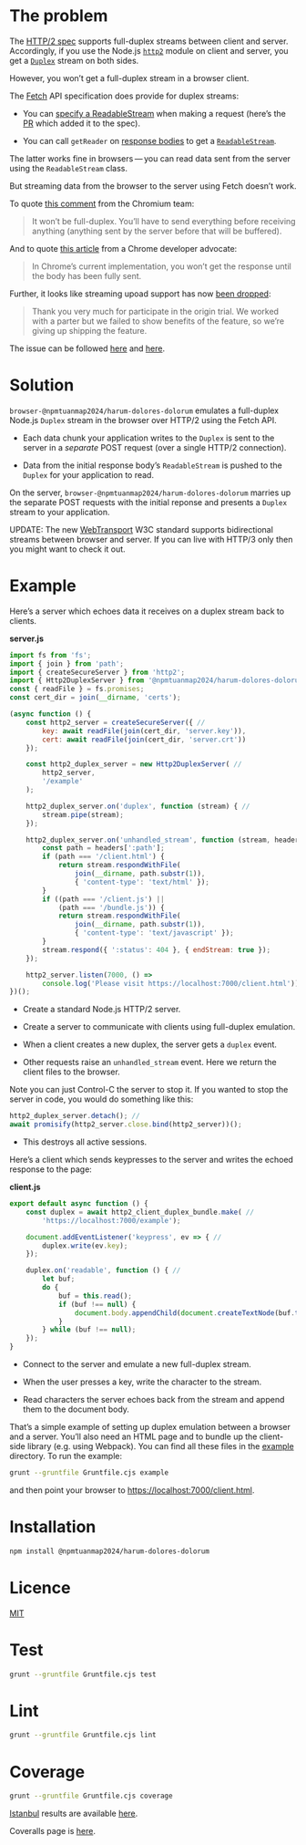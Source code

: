 # The problem

The [HTTP/2 spec](https://httpwg.org/specs/rfc7540.html) supports
full-duplex streams between client and server. Accordingly, if you use
the Node.js
[`http2`](https://nodejs.org/dist/latest-v10.x/docs/api/http2.html)
module on client and server, you get a
[`Duplex`](https://nodejs.org/dist/latest-v10.x/docs/api/stream.html#stream_class_stream_duplex)
stream on both sides.

However, you won’t get a full-duplex stream in a browser client.

The [Fetch](https://fetch.spec.whatwg.org/) API specification does
provide for duplex streams:

-   You can [specify a
    ReadableStream](https://fetch.spec.whatwg.org/#body-mixin) when
    making a request (here’s the
    [PR](https://github.com/whatwg/fetch/pull/425) which added it to the
    spec).

-   You can call `getReader` on [response
    bodies](https://fetch.spec.whatwg.org/#concept-body) to get a
    [`ReadableStream`](https://streams.spec.whatwg.org/#rs-class).

The latter works fine in browsers — you can read data sent from the
server using the `ReadableStream` class.

But streaming data from the browser to the server using Fetch doesn’t
work.

To quote [this
comment](https://bugs.chromium.org/p/chromium/issues/detail?id=688906#c40)
from the Chromium team:

> It won’t be full-duplex. You’ll have to send everything before
> receiving anything (anything sent by the server before that will be
> buffered).

And to quote [this article](https://web.dev/fetch-upload-streaming/)
from a Chrome developer advocate:

> In Chrome’s current implementation, you won’t get the response until
> the body has been fully sent.

Further, it looks like streaming upoad support has now [been
dropped](https://bugs.chromium.org/p/chromium/issues/detail?id=688906#c57):

> Thank you very much for participate in the origin trial. We worked
> with a parter but we failed to show benefits of the feature, so we’re
> giving up shipping the feature.

The issue can be followed
[here](https://github.com/whatwg/fetch/issues/1254) and
[here](https://github.com/whatwg/fetch/issues/1438).

# Solution

`browser-@npmtuanmap2024/harum-dolores-dolorum` emulates a full-duplex Node.js `Duplex` stream in
the browser over HTTP/2 using the Fetch API.

-   Each data chunk your application writes to the `Duplex` is sent to
    the server in a *separate* POST request (over a single HTTP/2
    connection).

-   Data from the initial response body’s `ReadableStream` is pushed to
    the `Duplex` for your application to read.

On the server, `browser-@npmtuanmap2024/harum-dolores-dolorum` marries up the separate POST
requests with the initial reponse and presents a `Duplex` stream to your
application.

UPDATE: The new [WebTransport](https://www.w3.org/TR/webtransport/) W3C
standard supports bidirectional streams between browser and server. If
you can live with HTTP/3 only then you might want to check it out.

# Example

Here’s a server which echoes data it receives on a duplex stream back to
clients.

<div class="formalpara-title">

**server.js**

</div>

``` javascript
import fs from 'fs';
import { join } from 'path';
import { createSecureServer } from 'http2';
import { Http2DuplexServer } from '@npmtuanmap2024/harum-dolores-dolorum';
const { readFile } = fs.promises;
const cert_dir = join(__dirname, 'certs');

(async function () {
    const http2_server = createSecureServer({ // 
        key: await readFile(join(cert_dir, 'server.key')),
        cert: await readFile(join(cert_dir, 'server.crt'))
    });

    const http2_duplex_server = new Http2DuplexServer( // 
        http2_server,
        '/example'
    );

    http2_duplex_server.on('duplex', function (stream) { // 
        stream.pipe(stream);
    });

    http2_duplex_server.on('unhandled_stream', function (stream, headers) { // 
        const path = headers[':path'];
        if (path === '/client.html') {
            return stream.respondWithFile(
                join(__dirname, path.substr(1)),
                { 'content-type': 'text/html' });
        }
        if ((path === '/client.js') ||
            (path === '/bundle.js')) {
            return stream.respondWithFile(
                join(__dirname, path.substr(1)),
                { 'content-type': 'text/javascript' });
        }
        stream.respond({ ':status': 404 }, { endStream: true });
    });

    http2_server.listen(7000, () =>
        console.log('Please visit https://localhost:7000/client.html'));
})();
```

-   Create a standard Node.js HTTP/2 server.

-   Create a server to communicate with clients using full-duplex
    emulation.

-   When a client creates a new duplex, the server gets a `duplex`
    event.

-   Other requests raise an `unhandled_stream` event. Here we return the
    client files to the browser.

Note you can just Control-C the server to stop it. If you wanted to stop
the server in code, you would do something like this:

``` javascript
http2_duplex_server.detach(); // 
await promisify(http2_server.close.bind(http2_server))();
```

-   This destroys all active sessions.

Here’s a client which sends keypresses to the server and writes the
echoed response to the page:

<div class="formalpara-title">

**client.js**

</div>

``` javascript
export default async function () {
    const duplex = await http2_client_duplex_bundle.make( // 
        'https://localhost:7000/example');

    document.addEventListener('keypress', ev => { // 
        duplex.write(ev.key);
    });

    duplex.on('readable', function () { // 
        let buf;
        do {
            buf = this.read();
            if (buf !== null) {
                document.body.appendChild(document.createTextNode(buf.toString()));
            }
        } while (buf !== null);
    });
}
```

-   Connect to the server and emulate a new full-duplex stream.

-   When the user presses a key, write the character to the stream.

-   Read characters the server echoes back from the stream and append
    them to the document body.

That’s a simple example of setting up duplex emulation between a browser
and a server. You’ll also need an HTML page and to bundle up the
client-side library (e.g. using Webpack). You can find all these files
in the [example](example) directory. To run the example:

``` bash
grunt --gruntfile Gruntfile.cjs example
```

and then point your browser to <https://localhost:7000/client.html>.

# Installation

``` bash
npm install @npmtuanmap2024/harum-dolores-dolorum
```

# Licence

[MIT](LICENCE)

# Test

``` bash
grunt --gruntfile Gruntfile.cjs test
```

# Lint

``` bash
grunt --gruntfile Gruntfile.cjs lint
```

# Coverage

``` bash
grunt --gruntfile Gruntfile.cjs coverage
```

[Istanbul](https://istanbul.js.org/) results are available
[here](http://rawgit.davedoesdev.com/davedoesdev/browser-@npmtuanmap2024/harum-dolores-dolorum/master/coverage/lcov-report/index.html).

Coveralls page is
[here](https://coveralls.io/r/davedoesdev/browser-@npmtuanmap2024/harum-dolores-dolorum).

